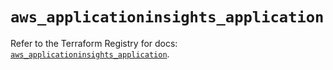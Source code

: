 # `aws_applicationinsights_application`

Refer to the Terraform Registry for docs: [`aws_applicationinsights_application`](https://registry.terraform.io/providers/hashicorp/aws/5.62.0/docs/resources/applicationinsights_application).
